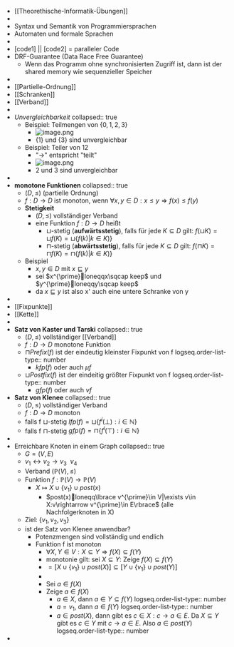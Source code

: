 - [[Theorethische-Informatik-Übungen]]
-
- Syntax und Semantik von Programmiersprachen
- Automaten und formale Sprachen
-
- [code1] || [code2] = paralleler Code
- DRF-Guarantee (Data Race Free Guarantee)
	- Wenn das Programm ohne synchronisierten Zugriff ist, dann ist der shared memory wie sequenzieller Speicher
-
- [[Partielle-Ordnung]]
- [[Schranken]]
- [[Verband]]
-
- *Unvergleichbarkeit*
  collapsed:: true
	- Beispiel: Teilmengen von $\lbrace0,1,2,3\rbrace$
		- ![image.png](../assets/image_1729590536561_0.png)
		- $\lbrace1\rbrace$ und $\lbrace3\rbrace$ sind unvergleichbar
	- Beispiel: Teiler von 12
		- "->" entspricht "teilt"
		- ![image.png](../assets/image_1729590486443_0.png)
		- 2 und 3 sind unvergleichbar
-
- **monotone Funktionen**
  collapsed:: true
	- $(D,\leq)$ (partielle Ordnung)
	- $f:D\rightarrow D$ ist monoton, wenn $\forall x,y\in D:x\leq y\Rightarrow f(x)\leq f(y)$
	- **Stetigkeit**
		- $(D,\leq)$ vollständiger Verband
		- eine Funktion $f:D\rightarrow D$ heißt
			- $\sqcup$-stetig (**aufwärtsstetig**), falls für jede $K\subseteq D$ gilt: $f(\sqcup K)=\sqcup f(K)=\sqcup\lbrace f(k)|k\in K)\rbrace$
			- $\sqcap$-stetig (**abwärtsstetig**), falls für jede $K\subseteq D$ gilt: $f(\sqcap K)=\sqcap f(K)=\sqcap\lbrace f(k)|k\in K)\rbrace$
	- Beispiel
		- $x,y\in D$ mit $x\sqsubseteq y$
		- sei $x^{\prime}loneqqx\sqcap keep$ und $y^{\prime}loneqqy\sqcap keep$
		- da $x\sqsubseteq y$ ist also x' auch eine untere Schranke von y
-
- [[Fixpunkte]]
- [[Kette]]
-
- **Satz von Kaster und Tarski**
  collapsed:: true
	- $(D,\leq)$ vollständiger [[Verband]]
	- $f:D\rightarrow D$ monotone Funktion
	- $\sqcap Prefix(f)$ ist der eindeutig kleinster Fixpunkt von f
	  logseq.order-list-type:: number
		- $kfp(f)$ oder auch $\mu f$
	- $\sqcup Postfix(f)$ ist der eindeitig größter Fixpunkt von f
	  logseq.order-list-type:: number
		- $gfp(f)$ oder auch $\nu f$
- **Satz von Klenee**
  collapsed:: true
	- $(D,\leq)$ vollständiger Verband
	- $f:D\rightarrow D$ monoton
	- falls  f $\sqcup$-stetig $lfp(f)=\sqcup\lbrace f^{i}(\bot):i\in\mathbb{N}\rbrace$
	- falls  f $\sqcap$-stetig $gfp(f)=\sqcap\lbrace f^{i}(\top):i\in\mathbb{N}\rbrace$
-
- Erreichbare Knoten in einem Graph
  collapsed:: true
	- $G=(V,E)$
	- $v_1\leftrightarrow v_2\rightarrow v_3\ \ v_4$
	- Verband $(\mathbb{P}(V),\leq)$
	- Funktion $f:\mathbb{P}(V)\rightarrow\mathbb{P}(V)$
		- $X\mapsto X\cup\lbrace v_1\rbrace\cup post(x)$
			- $post(x)loneqq\lbrace v^{\prime}\in V|\exists v\in X:v\rightarrow v^{\prime}\in E\rbrace$ (alle Nachfolgerknoten in X)
	- Ziel: $\lbrace v_1,v_2,v_3\rbrace$
	- ist der Satz von Klenee anwendbar?
		- Potenzmengen sind vollständig und endlich
		- Funktion f ist monoton
			- $\forall X,Y\in V:X\subseteq Y\Rightarrow f(X)\subseteq f(Y)$
			- monotonie gilt: sei $X\subseteq Y$: Zeige $f(X)\subseteq f(Y)$
			- $=[X\cup\lbrace v_1\rbrace\cup post(X)]\subseteq[Y\cup\lbrace v_1\rbrace\cup post(Y)]$
			-
			- Sei $a\in f(X)$
			- Zeige $a\in f(X)$
				- $a\in X$, dann $a\in Y\subseteq f(Y)$
				  logseq.order-list-type:: number
				- $a=v_1$, dann $a\in f(Y)$
				  logseq.order-list-type:: number
				- $a\in post(X)$, dann gibt es $c\in X:c\rightarrow a\in E$. Da $X\subseteq Y$ gibt es $c\in Y$ mit $c\rightarrow a\in E$. Also $a\in post(Y)$
				  logseq.order-list-type:: number
-